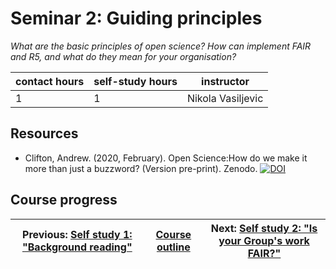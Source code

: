 # Seminar 2: Guiding principles
_*What are the basic principles of open science? How can implement FAIR and R5, and what do they mean for your organisation?*_

| contact hours | self-study hours | instructor |
|---|---|---|
| 1 | 1 | Nikola Vasiljevic |

## Resources
- Clifton, Andrew. (2020, February). Open Science:How do we make it more than just a buzzword? (Version pre-print). Zenodo. [![DOI](https://zenodo.org/badge/DOI/10.5281/zenodo.3670410.svg)](https://doi.org/10.5281/zenodo.3670410)

## Course progress

| Previous: [Self study 1: "Background reading"](selfstudy1.md) | [Course outline](readme.md#course-outline) | Next: [Self study 2: "Is your Group's work FAIR?"](selfstudy2.md) |
|---|---|---|
